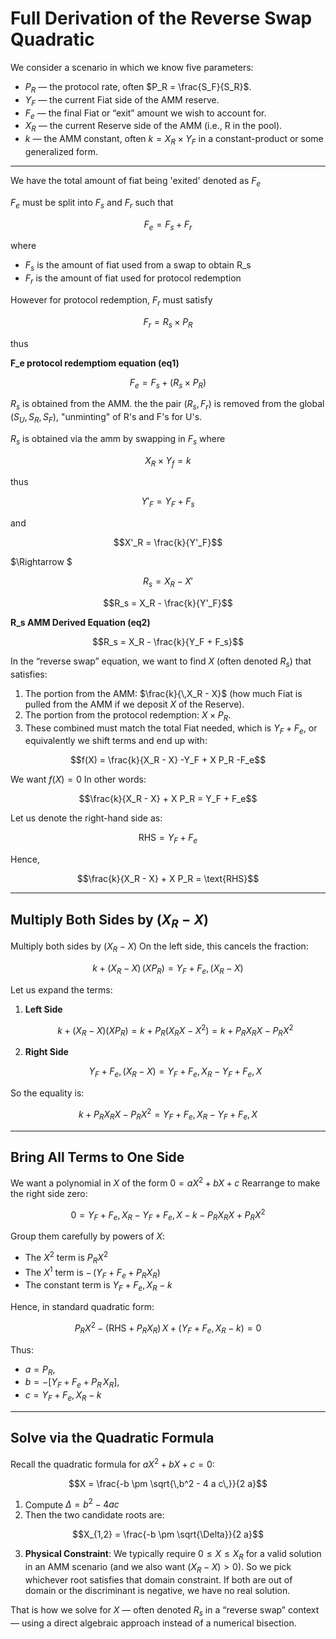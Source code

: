 # Full Derivation of the Reverse Swap Quadratic

We consider a scenario in which we know five parameters:

- $P_R$ — the protocol rate, often $P_R = \frac{S_F}{S_R}$.
- $Y_F$ — the current Fiat side of the AMM reserve.
- $F_e$ — the final Fiat or “exit” amount we wish to account for.
- $X_R$ — the current Reserve side of the AMM (i.e., R in the pool).
- $k$ — the AMM constant, often $k = X_R \times Y_F$ in a constant-product or some generalized form.

---

We have the total amount of fiat being 'exited' denoted as $F_e$ 

$F_e$ must be split into $F_s$ and $F_r$ such that

$$F_e =  F_s + F_r$$

where
- $F_s$ is the amount of fiat used from a swap to obtain R_s
- $F_r$ is the amount of fiat used for protocol redemption

However for protocol redemption, $F_r$ must satisfy 

$$ F_r = R_s \times P_R$$

thus

**F_e protocol redemptiom equation (eq1)**

$$ F_e = F_s + (R_s \times P_R)$$

$R_s$ is obtained from the AMM. the the pair $(R_s,F_r)$ is removed from the global $(S_U,S_R,S_F)$, "unminting" of R's and F's for U's.

$R_s$ is obtained via the amm by swapping in $F_s$ where

$$X_R \times Y_f = k$$

thus

$$Y'_F = Y_F + F_s$$

and

$$X'_R = \frac{k}{Y'_F}$$

$\Rightarrow $

$$R_s = X_R - X'$$

$$R_s = X_R - \frac{k}{Y'_F}$$

**R_s AMM Derived Equation (eq2)**

$$R_s = X_R - \frac{k}{Y_F + F_s}$$


In the “reverse swap” equation, we want to find $X$ (often denoted $R_s$) that satisfies:

1. The portion from the AMM: $\frac{k}{\,X_R - X}$ (how much Fiat is pulled from the AMM if we deposit $X$ of the Reserve).
2. The portion from the protocol redemption: $X \times P_R$.
3. These combined must match the total Fiat needed, which is $Y_F + F_e$, or equivalently we shift terms and end up with:

$$f(X) = \frac{k}{X_R - X} -Y_F + X P_R -F_e$$

We want $f(X) = 0$ In other words:

$$\frac{k}{X_R - X} + X P_R = Y_F + F_e$$

Let us denote the right-hand side as:

$$\text{RHS} = Y_F + F_e$$

Hence,

$$\frac{k}{X_R - X} + X P_R = \text{RHS}$$

---

## Multiply Both Sides by $(X_R - X)$

Multiply both sides by $(X_R - X)$ On the left side, this cancels the fraction:

$$k + (X_R - X)\,(X P_R) = Y_F + F_e,(X_R - X)$$

Let us expand the terms:

1. **Left Side**  

   $$k + (X_R - X)(X P_R)= k + P_R(X_R X - X^2)= k + P_R X_R X - P_R X^2$$

2. **Right Side**  

   $$Y_F + F_e,(X_R - X)= Y_F + F_e,X_R - Y_F + F_e,X$$

So the equality is:

$$k + P_R X_R X - P_R X^2= Y_F + F_e,X_R - Y_F + F_e,X$$

---

## Bring All Terms to One Side

We want a polynomial in $X$ of the form $0 = a X^2 + b X + c$ Rearrange to make the right side zero:

$$0 = Y_F + F_e,X_R - Y_F + F_e,X - k - P_R X_R X + P_R X^2$$

Group them carefully by powers of $X$:

- The $X^2$ term is $P_R X^2$
- The $X^1$ term is $-\,(Y_F + F_e + P_R X_R)$
- The constant term is $Y_F + F_e,X_R - k$

Hence, in standard quadratic form:

$$P_R X^2 - \bigl(\text{RHS} + P_R X_R\bigr)\,X + \bigl(Y_F + F_e,X_R - k\bigr) = 0$$

Thus:

- $a = P_R,$
- $b = -\bigl[Y_F + F_e + P_R\,X_R\bigr],$
- $c = Y_F + F_e,X_R - k$

---

## Solve via the Quadratic Formula

Recall the quadratic formula for $a X^2 + b X + c = 0$:

$$X = \frac{-b \pm \sqrt{\,b^2 - 4 a c\,}}{2 a}$$

1. Compute $\Delta = b^2 - 4 a c$
2. Then the two candidate roots are:

$$X_{1,2} = \frac{-b \pm \sqrt{\Delta}}{2 a}$$

3. **Physical Constraint**: We typically require $0 \le X \le X_R$ for a valid solution in an AMM scenario (and we also want $(X_R - X) > 0$). So we pick whichever root satisfies that domain constraint. If both are out of domain or the discriminant is negative, we have no real solution.

That is how we solve for $X$ — often denoted $R_s$ in a “reverse swap” context — using a direct algebraic approach instead of a numerical bisection.

